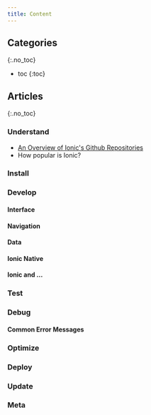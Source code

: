```yaml
---
title: Content
---
```


## Categories
{:.no_toc}

* toc
{:toc}

## Articles
{:.no_toc}

### Understand
- [An Overview of Ionic's Github Repositories](http://ionic.zone/understand/ionic-github-repositories)
- How popular is Ionic?

### Install

### Develop

#### Interface
#### Navigation
#### Data
#### Ionic Native
#### Ionic and ...
### Test
### Debug
#### Common Error Messages
### Optimize
### Deploy
### Update
### Meta